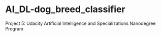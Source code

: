 # AI_DL-dog_breed_classifier
Project 5: Udacity Artificial Intelligence and Specializations Nanodegree Program
